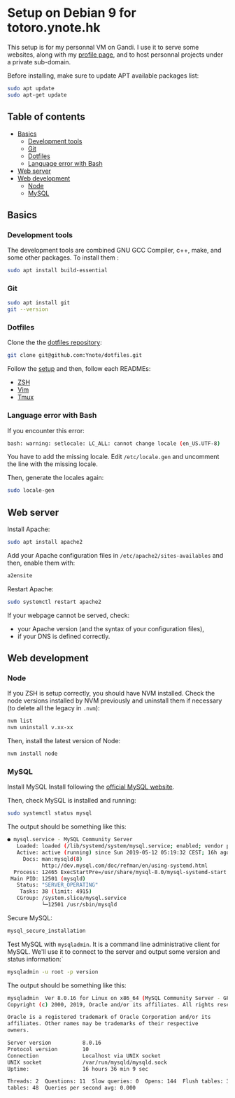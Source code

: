 # Setup on Debian 9 for totoro.ynote.hk

This setup is for my personnal VM on Gandi. I use it to serve some websites,
along with my [profile page](http://ynote.hk/), and to host personnal projects
under a private sub-domain.

Before installing, make sure to update APT available packages list:
```sh
sudo apt update
sudo apt-get update
```

## Table of contents

- [Basics](#basics)
  - [Development tools](#development-tools)
  - [Git](#git)
  - [Dotfiles](#dotfiles)
  - [Language error with Bash](#language-error-with-bash)
- [Web server](##web-server)
- [Web development](#web-development)
  - [Node](#node)
  - [MySQL](#mysql)

## Basics

### Development tools

The development tools are combined GNU GCC Compiler, c++, make, and some other
packages. To install them :
```sh
sudo apt install build-essential
```

### Git

```sh
sudo apt install git
git --version
```

### Dotfiles

Clone the the [dotfiles
repository](https://github.com/Ynote/dotfiles):
```sh
git clone git@github.com:Ynote/dotfiles.git
```

Follow the [setup](https://github.com/Ynote/dotfiles#setup) and then, follow
each READMEs:
- [ZSH](https://github.com/Ynote/dotfiles/tree/master/zsh)
- [Vim](https://github.com/Ynote/dotfiles/tree/master/vim)
- [Tmux](https://github.com/Ynote/dotfiles/tree/master/tmux)

### Language error with Bash

If you encounter this error:
```sh
bash: warning: setlocale: LC_ALL: cannot change locale (en_US.UTF-8)
```

You have to add the missing locale. Edit `/etc/locale.gen` and uncomment the
line with the missing locale.

Then, generate the locales again:
```sh
sudo locale-gen
```

## Web server

Install Apache:
```sh
sudo apt install apache2
```

Add your Apache configuration files in `/etc/apache2/sites-availables` and then,
enable them with:
```sh
a2ensite
```

Restart Apache:
```sh
sudo systemctl restart apache2
```

If your webpage cannot be served, check:
- your Apache version (and the syntax of your configuration files),
- if your DNS is defined correctly.

## Web development

### Node

If you ZSH is setup correctly, you should have NVM installed. Check the node
versions installed by NVM previously and uninstall them if necessary (to delete
all the legacy in `.nvm`):
```sh
nvm list
nvm uninstall v.xx-xx
```

Then, install the latest version of Node:
```sh
nvm install node
```

### MySQL

Install MySQL Install following the [official MySQL
website](https://dev.mysql.com/doc/mysql-apt-repo-quick-guide/en/#apt-repo-fresh-install).

Then, check MySQL is installed and running:
```sh
sudo systemctl status mysql
```

The output should be something like this:
```sh
● mysql.service - MySQL Community Server
   Loaded: loaded (/lib/systemd/system/mysql.service; enabled; vendor preset: enabled)
   Active: active (running) since Sun 2019-05-12 05:19:32 CEST; 16h ago
     Docs: man:mysqld(8)
           http://dev.mysql.com/doc/refman/en/using-systemd.html
  Process: 12465 ExecStartPre=/usr/share/mysql-8.0/mysql-systemd-start pre (code=exited, status=0/SUCCESS)
 Main PID: 12501 (mysqld)
   Status: "SERVER_OPERATING"
    Tasks: 38 (limit: 4915)
   CGroup: /system.slice/mysql.service
           └─12501 /usr/sbin/mysqld
```

Secure MySQL:
```sh
mysql_secure_installation
```

Test MySQL with `mysqladmin`. It is a command line administrative client for
MySQL. We'll use it to connect to the server and output some version and status
information:`
```sh
mysqladmin -u root -p version
```

The output should be something like this:
```sh
mysqladmin  Ver 8.0.16 for Linux on x86_64 (MySQL Community Server - GPL)
Copyright (c) 2000, 2019, Oracle and/or its affiliates. All rights reserved.

Oracle is a registered trademark of Oracle Corporation and/or its
affiliates. Other names may be trademarks of their respective
owners.

Server version          8.0.16
Protocol version        10
Connection              Localhost via UNIX socket
UNIX socket             /var/run/mysqld/mysqld.sock
Uptime:                 16 hours 36 min 9 sec

Threads: 2  Questions: 11  Slow queries: 0  Opens: 144  Flush tables: 3  Open
tables: 48  Queries per second avg: 0.000
```
